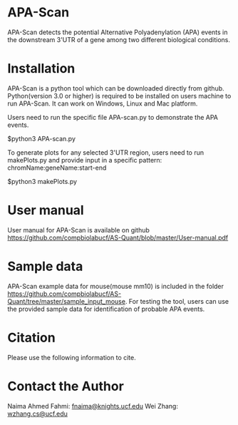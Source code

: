 # APA-Scan
APA-Scan detects the potential Alternative Polyadenylation (APA) events in the downstream 3'UTR of a gene among two different biological conditions.

# Installation
APA-Scan is a python tool which can be downloaded directly from github. Python(version 3.0 or higher) is required to be installed on users machine to run APA-Scan. It can work on Windows, Linux and Mac platform.

Users need to run the specific file APA-scan.py to demonstrate the APA events.

$python3 APA-scan.py

To generate plots for any selected 3'UTR region, users need to run makePlots.py and provide input in a specific pattern: chromName:geneName:start-end

$python3 makePlots.py

# User manual
User manual for APA-Scan is available on github https://github.com/compbiolabucf/AS-Quant/blob/master/User-manual.pdf

# Sample data
APA-Scan example data for mouse(mouse mm10) is included in the folder https://github.com/compbiolabucf/AS-Quant/tree/master/sample_input_mouse. For testing the tool, users can use the provided sample data for identification of probable APA events.

# Citation
Please use the following information to cite.

# Contact the Author
Naima Ahmed Fahmi: fnaima@knights.ucf.edu
Wei Zhang: wzhang.cs@ucf.edu

